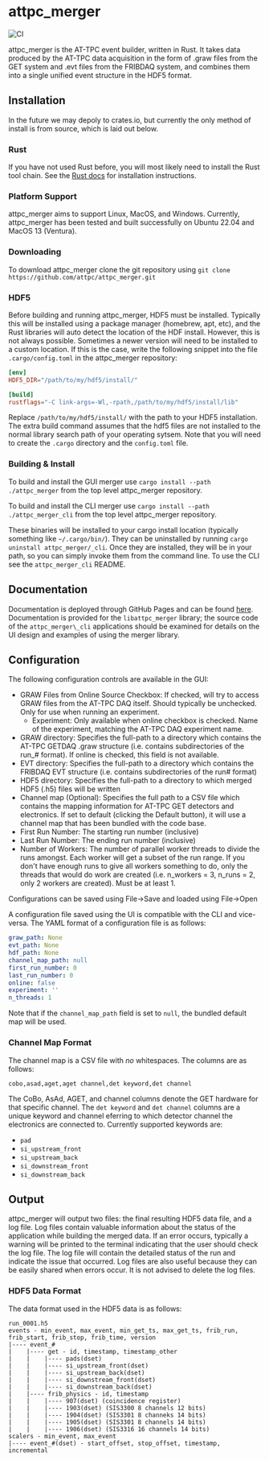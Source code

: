 # attpc_merger

![CI](https://github.com/ATTPC/attpc_engine/actions/workflows/ci.yml/badge.svg)

attpc_merger is the AT-TPC event builder, written in Rust. It takes data produced by
the AT-TPC data acquisition in the form of .graw files from the GET system and .evt
files from the FRIBDAQ system, and combines them into a single unified event structure
in the HDF5 format.

## Installation

In the future we may depoly to crates.io, but currently the only method of install is
from source, which is laid out below.

### Rust

If you have not used Rust before, you will most likely need to install the Rust tool
chain. See the [Rust docs](https://www.rust-lang.org/tools/install) for installation
instructions.

### Platform Support

attpc_merger aims to support Linux, MacOS, and Windows. Currently, attpc_merger has
been tested and built successfully on Ubuntu 22.04 and MacOS 13 (Ventura).

### Downloading

To download attpc_merger clone the git repository using
`git clone https://github.com/attpc/attpc_merger.git`

### HDF5

Before building and running attpc_merger, HDF5 must be installed. Typically this will
be installed using a package manager (homebrew, apt, etc), and the Rust libraries will
auto detect the location of the HDF install. However, this is not always possible.
Sometimes a newer version will need to be installed to a custom location. If this is
the case, write the following snippet into the file `.cargo/config.toml` in the
attpc_merger repository:

```toml
[env]
HDF5_DIR="/path/to/my/hdf5/install/"

[build]
rustflags="-C link-args=-Wl,-rpath,/path/to/my/hdf5/install/lib"
```

Replace `/path/to/my/hdf5/install/` with the path to your HDF5 installation. The extra
build command assumes that the hdf5 files are not installed to the normal library
search path of your operating sytsem. Note that you will need to create the `.cargo`
directory and the `config.toml` file.

### Building & Install

To build and install the GUI merger use `cargo install --path ./attpc_merger` from the
top level attpc_merger repository.

To build and install the CLI merger use `cargo install --path ./attpc_merger_cli` from
the top level attpc_merger repository.

These binaries will be installed to your cargo install location (typically something
like `~/.cargo/bin/`). They can be uninstalled by running
`cargo uninstall attpc_merger/_cli`. Once they are installed, they will be in your
path, so you can simply invoke them from the command line. To use the CLI see the
`attpc_merger_cli` README.

## Documentation

Documentation is deployed through GitHub Pages and can be found
[here](https://attpc.github.io/attpc_merger). Documentation is provided for the
`libattpc_merger` library; the source code of the `attpc_merger\_cli` applications
should be examined for details on the UI design and examples of using the merger library.

## Configuration

The following configuration controls are available in the GUI:

- GRAW Files from Online Source Checkbox: If checked, will try to access GRAW files
from the AT-TPC DAQ itself. Should typically be unchecked. Only for use when running an
experiment.
  - Experiment: Only available when online checkbox is checked. Name of the experiment, matching the AT-TPC DAQ experiment name.
- GRAW directory: Specifies the full-path to a directory which contains the AT-TPC
GETDAQ .graw structure (i.e. contains subdirectories of the run_# format). If online
is checked, this field is not available.
- EVT directory: Specifies the full-path to a directory which contains the FRIBDAQ EVT
structure (i.e. contains subdirectories of the run# format)
- HDF5 directory: Specifies the full-path to a directory to which merged HDF5 (.h5)
files will be written
- Channel map (Optional): Specifies the full path to a CSV file which contains the
mapping information for AT-TPC GET detectors and electronics. If set to default
(clicking the Default button), it will use a channel map that has been bundled with the
code base.
- First Run Number: The starting run number (inclusive)
- Last Run Number: The ending run number (inclusive)
- Number of Workers: The number of parallel worker threads to divide the runs amongst.
Each worker will get a subset of the run range. If you don't have enough runs to give
all workers something to do, only the threads that would do work are created (i.e.
n_workers = 3, n_runs = 2, only 2 workers are created). Must be at least 1.

Configurations can be saved using File->Save and loaded using File->Open

A configuration file saved using the UI is compatible with the CLI and vice-versa. The
YAML format of a configuration file is as follows:

```yml
graw_path: None
evt_path: None
hdf_path: None
channel_map_path: null
first_run_number: 0
last_run_number: 0
online: false
experiment: ''
n_threads: 1
```

Note that if the `channel_map_path` field is set to `null`, the bundled default map
will be used.

### Channel Map Format

The channel map is a CSV file with *no* whitespaces. The columns are as follows:

```csv
cobo,asad,aget,aget channel,det keyword,det channel
```

The CoBo, AsAd, AGET, and channel columns denote the GET hardware for that specific channel.
The `det keyword` and `det channel` columns are a unique keyword and channel eferring
to which detector channel the electronics are connected to. Currently supported keywords
are:

- `pad`
- `si_upstream_front`
- `si_upstream_back`
- `si_downstream_front`
- `si_downstream_back`

## Output

attpc_merger will output two files: the final resulting HDF5 data file, and a log file.
Log files contain valuable information about the status of the application while
building the merged data. If an error occurs, typically a warning will be printed to
the terminal indicating that the user should check the log file. The log file will
contain the detailed status of the run and indicate the issue that occurred. Log files
are also useful because they can be easily shared when errors occur. It is not advised
to delete the log files.

### HDF5 Data Format

The data format used in the HDF5 data is as follows:

```text
run_0001.h5
events - min_event, max_event, min_get_ts, max_get_ts, frib_run, frib_start, frib_stop, frib_time, version
|---- event_#
|    |---- get - id, timestamp, timestamp_other
|    |    |---- pads(dset)
|    |    |---- si_upstream_front(dset)
|    |    |---- si_upstream_back(dset)
|    |    |---- si_downstream_front(dset)
|    |    |---- si_downstream_back(dset)
|    |---- frib_physics - id, timestamp
|    |    |---- 907(dset) (coincidence register)
|    |    |---- 1903(dset) (SIS3300 8 channels 12 bits)
|    |    |---- 1904(dset) (SIS3301 8 channeks 14 bits)
|    |    |---- 1905(dset) (SIS3301 8 channels 14 bits)
|    |    |---- 1906(dset) (SIS3316 16 channels 14 bits)
scalers - min_event, max_event
|---- event_#(dset) - start_offset, stop_offset, timestamp, incremental
```

